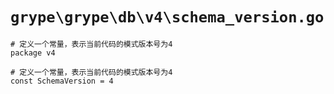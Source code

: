# `grype\grype\db\v4\schema_version.go`

```
# 定义一个常量，表示当前代码的模式版本号为4
package v4

# 定义一个常量，表示当前代码的模式版本号为4
const SchemaVersion = 4
```